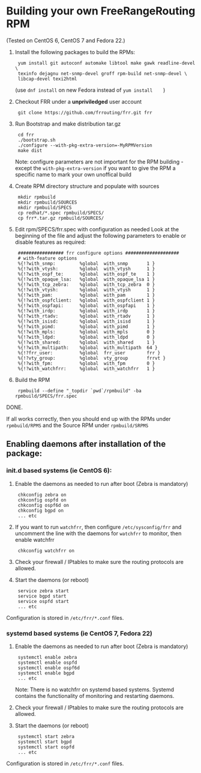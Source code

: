 Building your own FreeRangeRouting RPM
======================================
(Tested on CentOS 6, CentOS 7 and Fedora 22.)

1. Install the following packages to build the RPMs:

		yum install git autoconf automake libtool make gawk readline-devel \
		texinfo dejagnu net-snmp-devel groff rpm-build net-snmp-devel \
		libcap-devel texi2html

	(use `dnf install` on new Fedora instead of `yum install	`)
	
2. Checkout FRR under a **unpriviledged** user account

		git clone https://github.com/frrouting/frr.git frr

3. Run Bootstrap and make distribution tar.gz

		cd frr
		./bootstrap.sh
		./configure --with-pkg-extra-version=-MyRPMVersion
		make dist
			
	Note: configure parameters are not important for the RPM building - except the
	`with-pkg-extra-version` if you want to give the RPM a specific name to
	mark your own unoffical build

4. Create RPM directory structure and populate with sources

		mkdir rpmbuild
		mkdir rpmbuild/SOURCES
		mkdir rpmbuild/SPECS
		cp redhat/*.spec rpmbuild/SPECS/
		cp frr*.tar.gz rpmbuild/SOURCES/

5. Edit rpm/SPECS/frr.spec with configuration as needed
	Look at the beginning of the file and adjust the following parameters to enable
	or disable features as required:
	
		################# frr configure options ####################
		# with-feature options
        %{!?with_snmp:         %global  with_snmp       1 }
        %{!?with_vtysh:        %global  with_vtysh      1 }
        %{!?with_ospf_te:      %global  with_ospf_te    1 }
		%{!?with_opaque_lsa:   %global  with_opaque_lsa 1 }
		%{!?with_tcp_zebra:	   %global  with_tcp_zebra  0 }
		%{!?with_vtysh:        %global  with_vtysh      1 }
		%{!?with_pam:          %global  with_pam        1 }
        %{!?with_ospfclient:   %global  with_ospfclient 1 }
		%{!?with_ospfapi:      %global  with_ospfapi    1 }
		%{!?with_irdp:         %global  with_irdp       1 }
		%{!?with_rtadv:        %global  with_rtadv      1 }
		%{!?with_isisd:        %global  with_isisd      1 }
		%{!?with_pimd:         %global  with_pimd       1 }
		%{!?with_mpls:         %global  with_mpls       0 }
		%{!?with_ldpd:         %global  with_ldpd       0 }
		%{!?with_shared:       %global  with_shared     1 }
		%{!?with_multipath:    %global  with_multipath  64 }
		%{!?frr_user:          %global  frr_user        frr }
		%{!?vty_group:         %global  vty_group       frrvt }
		%{!?with_fpm:          %global  with_fpm        0 }
		%{!?with_watchfrr:     %global  with_watchfrr   1 }

6. Build the RPM

		rpmbuild --define "_topdir `pwd`/rpmbuild" -ba rpmbuild/SPECS/frr.spec

DONE.

If all works correctly, then you should end up with the RPMs under `rpmbuild/RPMS`
and the Source RPM under `rpmbuild/SRPMS`


Enabling daemons after installation of the package:
---------------------------------------------------

### init.d based systems (ie CentOS 6):

1. Enable the daemons as needed to run after boot (Zebra is mandatory)
	
		chkconfig zebra on
		chkconfig ospfd on
		chkconfig ospf6d on
		chkconfig bgpd on
		... etc

2. If you want to run `watchfrr`, then configure `/etc/sysconfig/frr` 
   and uncomment the line with the daemons for `watchfrr` to monitor,
   then enable watchfrr

		chkconfig watchfrr on

3. Check your firewall / IPtables to make sure the routing protocols are
allowed.
		
4. Start the daemons (or reboot)

		service zebra start
		service bgpd start
		service ospfd start
		... etc
			
Configuration is stored in `/etc/frr/*.conf` files.


### systemd based systems (ie CentOS 7, Fedora 22)

1. Enable the daemons as needed to run after boot (Zebra is mandatory)
	
		systemctl enable zebra
		systemctl enable ospfd
		systemctl enable ospf6d
		systemctl enable bgpd
		... etc

	Note: There is no watchfrr on systemd based systems. Systemd contains
	the functionality of monitoring and restarting daemons.

2. Check your firewall / IPtables to make sure the routing protocols are
allowed.
		
3. Start the daemons (or reboot)

		systemctl start zebra
		systemctl start bgpd
		systemctl start ospfd
		... etc
			
Configuration is stored in `/etc/frr/*.conf` files.

